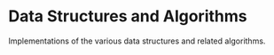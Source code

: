 # Data Structures and Algorithms

Implementations of the various data structures and related algorithms.
